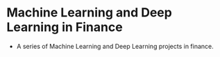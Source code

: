 # Machine Learning and Deep Learning in Finance
- A series of Machine Learning and Deep Learning projects in finance.
